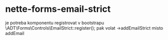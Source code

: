 # nette-forms-email-strict
je potreba komponentu registrovat v bootstrapu
\ADT\Forms\Controls\EmailStrict::register();
pak volat ->addEmailStrict misto addEmail

